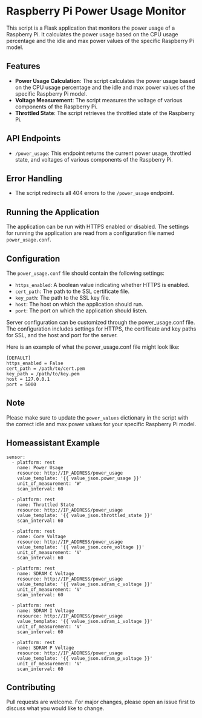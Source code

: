 # Raspberry Pi Power Usage Monitor

This script is a Flask application that monitors the power usage of a Raspberry Pi. It calculates the power usage based on the CPU usage percentage and the idle and max power values of the specific Raspberry Pi model.

## Features

- **Power Usage Calculation**: The script calculates the power usage based on the CPU usage percentage and the idle and max power values of the specific Raspberry Pi model.
- **Voltage Measurement**: The script measures the voltage of various components of the Raspberry Pi.
- **Throttled State**: The script retrieves the throttled state of the Raspberry Pi.

## API Endpoints

- `/power_usage`: This endpoint returns the current power usage, throttled state, and voltages of various components of the Raspberry Pi.

## Error Handling

- The script redirects all 404 errors to the `/power_usage` endpoint.

## Running the Application

The application can be run with HTTPS enabled or disabled. The settings for running the application are read from a configuration file named `power_usage.conf`.

## Configuration

The `power_usage.conf` file should contain the following settings:

- `https_enabled`: A boolean value indicating whether HTTPS is enabled.
- `cert_path`: The path to the SSL certificate file.
- `key_path`: The path to the SSL key file.
- `host`: The host on which the application should run.
- `port`: The port on which the application should listen.

Server configuration can be customized through the power_usage.conf file. The configuration includes settings for HTTPS, the certificate and key paths for SSL, and the host and port for the server.

Here is an example of what the power_usage.conf file might look like:

```
[DEFAULT]
https_enabled = False
cert_path = /path/to/cert.pem
key_path = /path/to/key.pem
host = 127.0.0.1
port = 5000
```

## Note

Please make sure to update the `power_values` dictionary in the script with the correct idle and max power values for your specific Raspberry Pi model.

## Homeassistant Example

```
sensor:
  - platform: rest
    name: Power Usage
    resource: http://IP_ADDRESS/power_usage
    value_template: '{{ value_json.power_usage }}'
    unit_of_measurement: 'W'
    scan_interval: 60

  - platform: rest
    name: Throttled State
    resource: http://IP_ADDRESS/power_usage
    value_template: '{{ value_json.throttled_state }}'
    scan_interval: 60

  - platform: rest
    name: Core Voltage
    resource: http://IP_ADDRESS/power_usage
    value_template: '{{ value_json.core_voltage }}'
    unit_of_measurement: 'V'
    scan_interval: 60

  - platform: rest
    name: SDRAM C Voltage
    resource: http://IP_ADDRESS/power_usage
    value_template: '{{ value_json.sdram_c_voltage }}'
    unit_of_measurement: 'V'
    scan_interval: 60

  - platform: rest
    name: SDRAM I Voltage
    resource: http://IP_ADDRESS/power_usage
    value_template: '{{ value_json.sdram_i_voltage }}'
    unit_of_measurement: 'V'
    scan_interval: 60

  - platform: rest
    name: SDRAM P Voltage
    resource: http://IP_ADDRESS/power_usage
    value_template: '{{ value_json.sdram_p_voltage }}'
    unit_of_measurement: 'V'
    scan_interval: 60
```

## Contributing

Pull requests are welcome. For major changes, please open an issue first to discuss what you would like to change.

